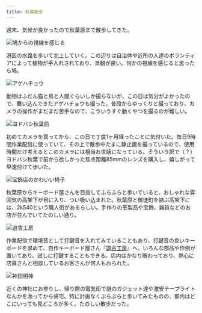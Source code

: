 ```yaml
---
title: 秋葉散歩
---
```

週末、気候が良かったので秋葉原まで散歩してきた。

![](https://lh3.googleusercontent.com/docs/ADP-6oENbvvb6cCu_7Gfg4lHnEDi96ddnOVYeVVv_3LKppZj-jbssKqueotbWa7Sy2XWp6LgbAojNHk0dPTDj1jGzYQPvmiau44A8pjeKmuop9N-XyjmyKuGRnxWNqay8lexeiNaY8QSXBgiUdDOI8XwlHFBoHicH50W9CnICll0KV2C6Se2xCPLN6y1BJxwLzQD3ReaMe71mPHO3l3sCcHj-ImHy0d-ZwCXSCw4AzYyhoAqC1JmTbqK2-GlcwJPkap8utEZ7pQJvJRmkgUvDdJipwX3h6g3439Cb3mHS_s52YOtnxcl_0flvOKwfRRRZoZoPFWmBYvaazQIBvDud7PqeGyuJOTNMIVtOC2xr4onsvHjVURj31aT7_-96fYl3zoFunzcEC_9n-Br25FwJK26uNUNp3HZAIavndXDduhvvyDD2Wq1FscUjLNbjYbab8faDdjZBknQubtnL1vKF9tvhG82LtmJv1DXLIH63amtNf-5LgNdQNsZWzEbwFG6rvWb7-ukz9-uITwIP2BVWD9nedc8vlLvsIATFKBHAz8RFdo4439BEycKSsfywMLMf8qe_1CpOUOeGaibzItimVPQu--Ak27Nrf3JRouzGlAQXA_W_ivVVAbg5n4LxyCy_AoAXzS12_ZXb3N_Nlf48aggHswWqG6dqCTfgPtLyOsrp7x90-wJNw94sl8wqbfhOSAp-zV1q1OcfscOQyK3p0CuoikrHNUU0MY8AQOJX7uhe0yLaHl6sKThxEopyKy8g6DeWG-lfj6ZfrSRPYuSpz_auxneyicj8P4nISMhOF3oa5XOLIdX6V5Oj3qHXjNytZXnvcFW3oStRXPhSP80nfq1E8Jp7XgA5gCoWriy85h6ohavbiUtfP7pVmsDXCvHFj8hA5sbwuApVEBy8BJJd-8ATkP7NI8ZcFBlOMBXR6ob6l4dnMoq2BOBgzPonHuhnhj3uFj_D1PacCh6LBf20JrG78Qgf9ZHzMPbwgvovi8Xb_AZIatx7enGSc7RZz6SMzldSFp4wOlHZ_iL250DmFhCpK305E3sdmoZ3JplRyCjJUuksAp4h11ivLZTKu_9IVuDdDzFXQV-c-rhaG5eVcD389mlFianUGKK6mmo9e85ID21Lk7MlB737RdglxWyIqirRcJvSm66aAFsd0tGzTTPbvjlHESZuw_U2Anw19OOhm3qq5W5Y709XU_gZBpNj7c-n32DP3GMInfwP5FH5v0XROBZz4Ne4kVZSUPQ4hQ3tEwh9zCqCg "鳩からの視線を感じる")

港区の水路を歩いて北上していく。この辺りは自治体や近所の人達のボランティアによって植物が手入れされており、景観が良い。何かの視線を感じると思ったら鳩。

![](https://lh3.googleusercontent.com/docs/ADP-6oGBKzN626qe-WKmQDHShManGNBjQ9HkstLdzuPwYap201O2EqAvxt5OxyOXrjPyRQiZDDVNoX3NCjFNjHTWip7-_UFjQRMInGFVY43gmsWbEyK9zTp_jqc9iPqNXSOwb8SJdCAQoFnxZJ_8QcTpkJn7gX64_y6kloKI1XpiSNG3VG56Q1sCHWwvIbvG68Jj3Ai3RpE4kPC1mrNjkWbowREBIgIYpycdjJIvwDOXSkoXYQGTTxOPjct4IrZnuQaAdI5mWSiD8J9Mq0OoUHlpasXyMUQhL1pgmQTeEQtgehxx15-i_wpKDJ88Jf0OwkWLScfK7cju7aIf0kiL1nvfrnxizT8JVXawaFckopdiFFHdkucL6s4CfpV8FAfTBd4Di_TXdbDrl7C96E2n4VSk04o5U5kh7e9WNUbKLQoJ-ZvB60n3Ajy54so-pijnTTlWpUR0HBrrXGX1n7zX6svkRyvSMOtu4ulUWX16iqFsV1wc4gZyv89dbwiJR1jlfbdnv5nTj7csuq3-jIyP2XdibTIbKIMq8K9vUZjdY6nwgSN3Sz417RRUUcpPvzjB-oLpGovgZJTtz5HEsofOBryDIUor0Q1oCRkuR_JxQqo16fgGVIKdyLsPRKokHBSC43K6GOyvFTUF6reKNuUedU0RFqbNlBEG7EMDh2gYCpmzTynmGq8u0w5LUxji3-ImSx4a3AWi1TqzwzybtMjRWH8VyyBpfADZPr4D7M4Q3VGHK_akIBfJ8fogkFBSLIJPhjnEgNljJPQKISTuiuKsgsO90uYqy-7XufvlEnGXg1-de5QIePD3H5xPXfDHToQTBOW92yVxojQ0-C_t79ouCq0Y6zYnQLN_XIbi2euOTFdvf-8ka1eGDvgjULRdZ40-1WjXvPiX395vAV3lxC8iVaGyg1-YYf64nuiv8XJw7D4IMMcAtRx6jaVP0f0P2MHpIvi82aFuWi4ByLK6ts2aPoFQxVIeiaCtG1PF6fBfZz2w0XWg_QDMorTFu_htELRBoIh0X3JOKM1zkNlFtAdZ46vdq4awdRnX8zGqJN2MmyaQxBJMXfsFLha7JD_nu5FOac7JnBZop5705lcMBEzPNQFF7L69F_4xLdJB5GzgJTq09kVgbA--T49v3MDci3Jmqyu_oFbRSX-DxLj3pVBXVB-8SpEdBqN6dbVbi0--WnuLPBDriEu8WeoItklptcQ4bO5MaE62bRLXWEJVeCBMa7i-7Wc6ARDRymFAczm5kqD1XYkCfP8uUw "アゲハチョウ")

動物はふだん猫と鳥と人間ぐらいしか撮らないが、この日は気分がよかったので、舞い込んできたアゲハチョウも撮った。普段からゆっくりと撮っており、カメラの操作がまだまだ苦手なので、こういうすぐ動くやつを撮るのが難しい。

![](https://lh3.googleusercontent.com/docs/ADP-6oGkZh7TCqkEULAxmj6GucuQDJdqGrehgrlHOEedX77Skk4wVsZqZU9jQCuXMIS8qEulN6d-Ii7bB_Kd2HhEqA4qSS4hUD2ba0hZDvH4YTPHHU1a4viYkyarKqeQ-IieGnv4A1Fcd_6WYcHVMURSFqxXDpqyQn8-2O71bYCW3e5Ao-sdTHTUOJKqBERV6Q1kIHZDHBYusuhWFLrZaDh6jRi_p5YbFuVU972Eae8P8lQUiNRRH28vLXqeM2UiABnDwhQW9hQYKKiUjLKiO1qH-toSngKj3WUo6nn26_CxlNCjXUta2OPw-LTSHzW_1Py75McPY6qi-adxrQKt523jMAVCHF9Mz2qUPrIuS_HhVbwJGabimjIHWRW6hErOYWEA54XRyPGJpmGaCAgIUz3zZkPGpBFbNb5imLrYp76_sGSuj_haF00B0JJKHSiZnx8ea7f2IGjl8YTYGPQ7KyHTYo-BOWQCcRxZRKerevuP3Jpvk9xniDAQ4D26_hx0QA-IWHPULJ3DiDuc3qcBgLEzTyg9Ni11HYVOdwud58X5MQ4_w16pq8TUVmh0eSsKbAY06r6F_1uFECQWGH77D_7nZUF50KAaqd2PfUCnav7UMvH_P6kzbmdPEHn0p6_fg-pjmeMOSZS_AmIyF9L_bB-8jgQ14nUS76ceBLZtVbtXwnXQJY687fxelvnYcKFmJigOf-8f2M32rxHtiZvVPRynj_DnIzlFDYT_Ucihx-RXjPvGqxD4fGjm1YPrxYV3jZMRbVP6WT_QyipdIMfhHgQpxGFa5yANarqSLLFjgE3ecIpXgqI1OW3Xf13lCf6u7SXIWanCZV9AH-psm70-bo2nMWRn4RjXWqq5m83CydC4Ip4wDyFENbpNt9WU_wCqnzFCjM5NkxpVE7V9JAX6BM5Rq1mwAj_TIUes-EfOWeHSXS8iP-Wuv0-cYJyHMr3K-dGd6nbwdVib3KOTdZ9T6vXCUZmKq160QPTwIYathx_-dk3fiIh27VJwzEC4f-G-op2xu3s2MVYPojsZ4rD8i1FR-2w01f76FEhnc9tE4C-R_VoEOOrUjBrehQ-rQD5QfZYkxxvje4aGWT_JzZ5PEqM4_fcqSWFCLRClM2UVko-w8lKUkqWdlWnK6WEYlZJXREqKkgLa0-Fnq4Mx4hBd0s6AyX5r-I8rTFc0_RvrCnRJAym1EkYGPkbY7KR9iNybHFNQlNJYh2QKFBdlTPCCmWVervgiZkLWLnuQhp2Y8NxFyAyNoDwf6Q "ヨドバシ秋葉前")

初めてカメラを買ってから、この日で丁度1ヶ月経ったことに気付いた。毎日9時間作業配信に使っていて、その上で散歩中たまに静止画を撮っているので、使用時間だけ考えるとこのカメラには相当お世話になっている。そういう訳で（？）ヨドバシ秋葉で前から欲しかった焦点距離85mmのレンズを購入し、嬉しがって早速付けて歩いた。

![](https://lh3.googleusercontent.com/docs/ADP-6oGcq4dY0InFY8zyUzDRPC_801Pt0MX7JpEYRcYqP_Oj0ch8dUMhldCjjHCeGAuAOn7_LC-cRBaDDh8wK5JLjFECbWyvqAVuT8B6DUrQB2QU5L4jrVJBI8RQAyVdJkFUvP9PZjPslhXKdX8ZzXP6mk6f_Vhnbom5cwJphWzEb45xvxLkIFRhCEU7Cn6V5BbrttY4Xcwhcw_P3ByryE5sqzHB3T9d12GlQYf5yGBT_Tf9n8A3RYdjKXfO0BHWNiezqBOeM_CYl0vQVGkAqaA6sUOif_2nc3cNn5_Hg0h-Z3Mn4A6hqVCEnssRIKy3H3MZ5dx0J1NaPXBXvQfVRKClTcZOpnF6E82k7e7bGVn0MoI42oNIWXyM7buhJz9j3VXshcw-6spPBM9cX69LJw2a_aQttDE4QLqXiAhTPPh4DonSBdDrYd37QXf6-kfuGv8zWaW0LsnVIG59mIBoZNbDpDAes6eEaVK2gfDdn34HUvkD-7Sg2TiOmN_hJ1XS3rEBHKQbflMR8wgFjKHxCd4xMBGFmpxDPvHi20bGGKVYSTffn_kbkQ2rESmV64EnLVbFPacWu-n4qwskHcNpCUzOFqenQSqg74LOHdy7XSGEHQhbVN2oNk6v-Z8fu59viVrBy3uGJXaIx91zGwvI2uHrdn9Oq7I-e0coLam73faJ9x_E6jDeaowESfqgHpAGoeARFv9o5fJVDHyzfVlKfOITI5hvOKUs9ClzUFvz0_UAiA6lWNjRIDZHGpEELr5WfRBB6gXIWJdZN_5BksggpbRT4gfo2AaX-R9wtaraCOomf034EHTtnn7HE3-qq9yJMfIUHXNxVX8MXt5p28YXX4zV7lk3LGeaYHvqmdOJxIKO8Sr8LPmVMAAD_6eqK3_ksImH83gM_HBfRlNv08GMclQAWpXCX4-Ton30u-Mw8mUG2Km_iQmLuBloxCRCDTWu0Oec_R8-7oc4rUOr8gaJXOFR8iXAKxfrascNW0AkNA-OPp2dsa43H7t5MwRCAFJkFI0Bta9ZuO0AoW8MSYC-7eTJCJZJLjPM_ssi-AwUtzXA2LqWo7XD5ClUx82liri7bei_CxPVjfYqqVzCKtIT9WuZcEqOEhJcQ1e1s-Tc4aa1QziuZEmNPmXOlLFRobz9SXCorKZvvHUPvSbQ9d8BOGT_A8R1_YIbRF4UfO3EIq2o1y5h_TmULQOCer6_weR-QwRNtpOxBvR9KFF6QhUY11KL0vX7QDW_aUxSLkhLQh5LbNdPI-vH0A "宝飾店のかわいい椅子")

秋葉原からキーボード屋さんを目指してふらふらと歩いていると、おしゃれな雰囲気の高架下が目に入り、つい吸い込まれた。秋葉原と御徒町を結ぶ高架下には、2k540という職人街があるらしい。手作りの革製品や宝飾、雑貨などのお店が並んでいてたのしい通り。

![](https://lh3.googleusercontent.com/docs/ADP-6oGLdhVne8E6Qb40AR94JtIpfJxyyUY0f8mATUmq8XqVZLSHeLe77WNr20pYNyWx-2snnLZ9yhmazgoADLoDfDSylGEPB4GECZ5Q-7v5eyBLx-Zlb5aRDxaBJsLMZ8s8hQ54w85sltP48K50uN0Ir8M8kHMR2_KT5aMelZEiMXHVctxmW2ZB_CSJOpzmRdTztXLnwZJBaq-iD_yhf3wEn0gJ9W5fdfYTtd3OmiIDMsgMgGKn8tA8mmIeySi_Xp5TIeO3wTHxKC9H74XREm6R9Gz6cUE9fMdEXur-RwqICeDrVRRVvwtnj8URWBc28-5Zi9hDhW8ecUAQAdpSELPaE1h4eR7KIMdqSqrd_EZgkuVDFi7yaUyreJWoYLo4Gr7f4WwSQozA7nDuW7vLYaACvyKyy5IXjDXX8JviNRXsAPRtZG-uPz0zg5qaH_6NqMTsh4g6qcV935SQdKPOTk1_RmG9CJImBbpJvZRyKLhGx5knuZlx9dvIIrd4C4-hfEZofBQfatc-OPO1ijD8Uxf0PMpGALqMyh2t5fCp9nX3BadiDfHt3S8pd8HSPlsEuhMDTl-L_dx1GqCEJnf78h0nv27EbEMI-X_KHxxDg2dnxwYILu0JgeB0GX6amWyFy10m4jyOv4-7gQhgojg6Gtqy6KHlrVaPpaKz2O5hSSs74zeSjCmK8pqJiY0uqBaxmTZ8rCtfEXeIJRuKWtuN70DYyzwGYT-LGp25Q8n5g8oxGf-fv-ZayzX1bV4w-pKHa0EggMQYHcKwBNvOLugGd2w4gtM1elA_YvwiHkuMLYTqtq4mDxZNJ7ZaIGJsEIfgRJo8nAp_T5GvGw9I8dgFm7R5gyfeu35D8JMHJs6DuvFYHJBqnrqNmGMnKLrItf8fPuO99wKHOSc8C4fykAUCruoQ7tGZ80qAJN-SFnWd4FOIdEcckCSfYV9gEeRDAsH2G_btghIoF0YgR7lCVfckkRY9I1eMoAcZhCJ6_q4bitbsF9HOapGhrBmG021Uia18Nu5nrumlSd3CwyF4BnrcW_ejItBA72tpKqmI2lBB3xFIR8QpcnM9rfSYfO9HJyKk0s1ToR_Y2Bagy9gj_FAp78lxSfx8mEviFP2rAywGv9CFeKdS68emivAgT-LTxeEXL1CPQxGxJ80xO29iDidGNrAfmcyoVryjQiuIjqXgS9t5u0wM6NKT4y1MyQEaEyrIX6UyNlB7RkRjgLMNJfwjCKtBF19Cbk54Kn7Op8mlQsNo1y6lsAUygw "遊舎工房")

作業配信で環境音として打鍵音を入れてみていることもあり、打鍵音の良いキーボードを求めて、自作キーボード屋さん『[遊舎工房](https://yushakobo.jp/)』へ。いろんな部品や作例が置いてあり、試しに打鍵することもできる。店内はかなり賑わっており、熱心に店員さんと相談しているお客さんが何人もおられた。

![](https://lh3.googleusercontent.com/docs/ADP-6oEvzQMJoMlIA2jA_7jC-iZqdMICsamByQQ8bYJJY_OHtH7S5prGV7WoYJCw8xJvPdjkdFIkK6II-VF5xohc42a6Hl8u0mf4V2uicYGm-VdVI_HLVn-2T0TcC__9KAe1bRhwhxY2-QpmYRsCqjN71EvPBqtfJ6zF1re6bn7vd2Rx0F-3Eiy3qlYC83wLkgDBuR-2_Yx9ZCCqpeyBzw0zUgG-iT43LhJFSJsoTQDnRqcevPi4ZAyi9KNQ7_Zi19fA53rOnuT1osiMKyGGQkUphsPgC5XgrqWl0iNR4bzOX92Eclz77hnzgfq3Eap-2X9uQARTXOGLS-XLwDTqdoRfwf0-rx8YDi9YBqCy_qUOljOMWvYMkRFS4rz0lMrEXrqST46ca2qwkmgxcSiE1anM0kIGhGzkGVwFQ4ISWq7tivcZy6XSOvikxV5iwwaoxoJYjnbcwvGvf-Sskfo6zo7sRsbcVjYmgK_kUnJlcnxpxKA0LeXGoSLVN2_7epZp7KHuQLfuYOmGE6uWkcIVKVqkL1Owo4_THYpNJ5uPaFs1CU5Tpz1jkIAdpL7aVDe1AiIv6s4hLESiBxOTtQpMdljF4bA2KAF6yjhaVm_11cxcjoD6r5jIOaCICVfl0CclpOpoBlMfGhfn3oEdDaGmo3Pw-LuSy_ttfOMQ5TZ5GEO1DsnjEmV524PkZkEkWXujtmb-dZ0E-oXLpTwLkyMziqJP3mIV83YBK1YwH0RkXuJEcUn_LiD1MGJBWbut_Xo84s9T-O3xoJsiSzECU0MbIWneBY0mS5xRwjZLbdxs6S0gnIBMOr6tYnfVv-GMPs2W8kYiOQAhiEDKQ0rPc8fgVgXb9MdPT-2E-_IrkjYbhRZ1ucY4OIDXyFP6pfzsQ3-YvSL95z2_RMOBugSWLhuEnL8xrjmP6PwM6f1k5KU3MTkt5bImN0vMwP8JMM9oFBUWdFRqPW2pv3CzjLQyZH5nt3kmtlFXXwTb9tRIIh3CDAm4QmsqVRSzWsv_qvzY-MCHwHgq1E_zcN4IdJLgsqh0fsqU0kVrQiQ6ckHQLXCQkARmDLkKesnwt5sw8S6vJuXDQQmyrmnIVarwxhsaTKVRZB2kH-GAa83--2cpmJq1knImh-ZWt60ecLTACmgxafBqv9oxEr68AKMwycN9AaQmJUXLGDM5O3CPNEfiDlyyqd5IWC7HJW8qJ86YAGBsFazzkVWjNVmk4IOKPh2XoWWAY6X-DR2pwI3R9g94X3WBizkorc21_bvU5w "神田明神")

近くの神社にお参りし、帰り際の電気街で謎のガジェット達や激安テープライトなんかを漁ってから帰宅。特に計画なくぶらぶらと歩いてみたものの、都内はどこにいっても見どころが多く、たのしい散歩だった。
